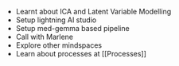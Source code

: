 - Learnt about ICA and Latent Variable Modelling
- Setup lightning AI studio
- Setup med-gemma based pipeline
- Call with Marlene
- Explore other mindspaces
- Learn about processes at [[Processes]]